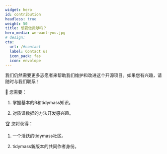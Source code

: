 ```yaml
---
widget: hero
id: contribution
headless: true
weight: 50
title: 想要做贡献吗？
hero_media: we-want-you.jpg
# design:
cta:
  url: /#contact
  label: Contact us
  icon_pack: fas
  icon: envolope
---
```


我们仍然需要更多志愿者来帮助我们维护和改进这个开源项目。如果您有兴趣，请随时与我们联系！

📕 您需要：

1. 掌握基本的R和tidymass知识。

2. 对质谱数据的方法开发感兴趣。

🏆 您将获得：

1. 一个活跃的tidymass社区。

2. tidymass新版本的共同作者身份。



